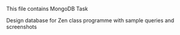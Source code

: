 This file contains MongoDB Task

Design database for Zen class programme
with sample queries and screenshots
